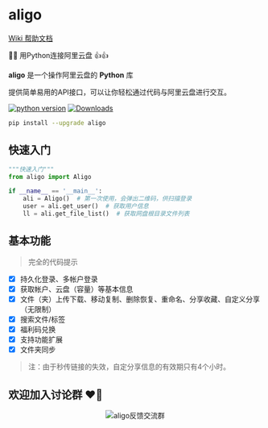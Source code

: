 # aligo

[Wiki 帮助文档](https://github.com/foyoux/aligo/wiki)

🚀🔥 用Python连接阿里云盘 👍👍

**aligo** 是一个操作阿里云盘的 **Python** 库

提供简单易用的API接口，可以让你轻松通过代码与阿里云盘进行交互。


[![python version](https://img.shields.io/pypi/pyversions/aligo)](https://pypi.org/project/aligo/)  [![Downloads](https://static.pepy.tech/personalized-badge/aligo?period=total&units=international_system&left_color=black&right_color=orange&left_text=Downloads)](https://pepy.tech/project/aligo)

```bash
pip install --upgrade aligo
```



## 快速入门

```python
"""快速入门"""
from aligo import Aligo

if __name__ == '__main__':
    ali = Aligo()  # 第一次使用，会弹出二维码，供扫描登录
    user = ali.get_user()  # 获取用户信息
    ll = ali.get_file_list()  # 获取网盘根目录文件列表
```



## 基本功能

> 完全的代码提示

- [x] 持久化登录、多帐户登录
- [x] 获取帐户、云盘（容量）等基本信息
- [x] 文件（夹）上传下载、移动复制、删除恢复、重命名、分享收藏、自定义分享（无限制）
- [x] 搜索文件/标签
- [x] 福利码兑换
- [x] 支持功能扩展
- [x] 文件夹同步

> 注：由于秒传链接的失效，自定分享信息的有效期只有4个小时。



## 欢迎加入讨论群 ❤️‍🔥

<p align="center">
  <img src="http://110.42.175.98:5512/down/LKPvT9xK2lFx?fname=/aligo/wechat.png" alt="aligo反馈交流群"/>
</p>
